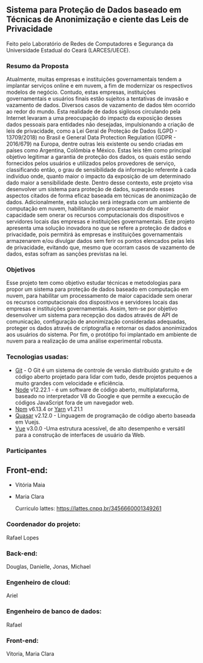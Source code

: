 ## Sistema para Proteção de Dados baseado em Técnicas de Anonimização e ciente das Leis de Privacidade
 Feito pelo Laboratório de Redes de Computadores e Segurança da Universidade Estadual do Ceará (LARCES/UECE).

### Resumo da Proposta
Atualmente, muitas empresas e instituições governamentais tendem a implantar serviços online e em nuvem, a fim de modernizar os respectivos modelos de negócio. Contudo, estas empresas, instituições governamentais e usuários finais estão sujeitos a tentativas de invasão e vazamento de dados. Diversos casos de vazamento de dados têm ocorrido ao redor do mundo. Esta realidade de dados sigilosos circulando pela Internet levaram a uma preocupação do impacto da exposição desses dados pessoais para entidades não desejadas, impulsionando a criação de leis de privacidade, como a Lei Geral de Proteção de Dados (LGPD - 13709/2018) no Brasil e General Data Protection Regulation (GDPR - 2016/679) na Europa, dentre outras leis existente ou sendo criadas em países como Argentina, Colômbia e México. Estas leis têm como principal objetivo legitimar a garantia de proteção dos dados, os quais estão sendo fornecidos pelos usuários e utilizados pelos provedores de serviço, classificando então, o grau de sensibilidade da informação referente à cada indivíduo onde, quanto maior o impacto da exposição de um determinado dado maior a sensibilidade deste. Dentro desse contexto, este projeto visa desenvolver um sistema para proteção de dados, superando esses aspectos citados de forma eficaz baseada em técnicas de anonimização de dados. Adicionalmente, esta solução será integrada com um ambiente de computação em nuvem, habilitando um processamento de maior capacidade sem onerar os recursos computacionais dos dispositivos e servidores locais das empresas e instituições governamentais. Este projeto apresenta uma solução inovadora no que se refere a proteção de dados e privacidade, pois permitirá às empresas e instituições governamentais armazenarem e/ou divulgar dados sem ferir os pontos elencados pelas leis de privacidade, evitando que, mesmo que ocorram casos de vazamento de dados, estas sofram as sanções previstas na lei.

### Objetivos
Esse projeto tem como objetivo estudar técnicas e metodologias para propor um sistema para proteção de dados baseado em computação em nuvem, para habilitar um processamento de maior capacidade sem onerar os recursos computacionais dos dispositivos e servidores locais das empresas e instituições governamentais. Assim, tem-se por objetivo desenvolver um sistema para recepção dos dados através de API de comunicação, configuração de anonimização consideradas adequadas, proteger os dados através de criptografia e retornar os dados anonimizados aos usuários do sistema. Por fim, o protótipo foi implantado em ambiente de nuvem para a realização de uma análise experimental robusta.

### Tecnologias usadas:
- [Git](git-csm.com) - O Git é um sistema de controle de versão distribuído gratuito e de código aberto projetado para lidar com tudo, desde projetos pequenos a muito grandes com velocidade e eficiência.
- [Node](https://nodejs.org/en) v12.22.1 - é um software de código aberto, multiplataforma, baseado no interpretador V8 do Google e que permite a execução de códigos JavaScript fora de um navegador web.
- [Npm](https://www.npmjs.com/) v6.13.4 or [Yarn](https://yarnpkg.com/) v1.21.1
- [Quasar](https://quasar.dev/) v2.12.0 - Linguagem de programação de código aberto baseada em Vuejs.
- [Vue](https://vuejs.org/) v3.0.0 -Uma estrutura acessível, de alto desempenho e versátil para a construção de interfaces de usuário da Web.

  
### Participantes
## Front-end:
- Vitória Maia
- Maria Clara

  Curriculo lattes:  https://lattes.cnpq.br/3456660001349261 
### Coordenador do projeto:
Rafael Lopes
### Back-end:
Douglas, Danielle, Jonas, Michael
### Engenheiro de cloud:
Ariel
### Engenheiro de banco de dados:
Rafael
### Front-end:
Vitoria, Maria Clara

